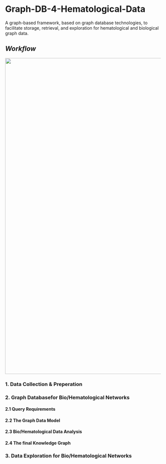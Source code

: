 # Graph-DB-4-Hematological-Data

A graph-based framework, based on graph database technologies, to facilitate storage, retrieval, and exploration for hematological and biological graph data.

## *Workflow*

<img src="https://github.com/MichaelBatskinis95/Figures/blob/main/Workflow_HemData.jpg" width="1024"/>

### 1. Data Collection & Preperation

### 2. Graph Databasefor Bio/Hematological Networks

#### 2.1 Query Requirements

#### 2.2 The Graph Data Model

#### 2.3 Bio/Hematological Data Analysis

#### 2.4 The final Knowledge Graph 

### 3. Data Exploration for Bio/Hematological Networks
